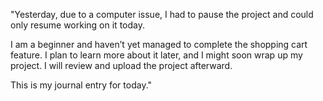 "Yesterday, due to a computer issue, I had to pause the project and could only resume working on it today.  

I am a beginner and haven’t yet managed to complete the shopping cart feature. I plan to learn more about it later, and I might soon wrap up my project. I will review and upload the project afterward.  

This is my journal entry for today."